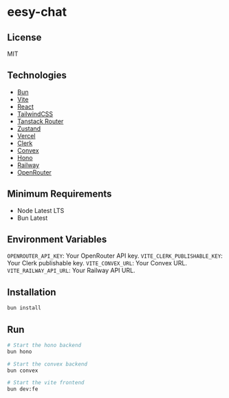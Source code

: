 # eesy-chat

## License

MIT

## Technologies

- [Bun](https://bun.sh/)
- [Vite](https://vitejs.dev/)
- [React](https://react.dev/)
- [TailwindCSS](https://tailwindcss.com/)
- [Tanstack Router](https://tanstack.com/router)
- [Zustand](https://zustand-demo.pmnd.rs/)
- [Vercel](https://vercel.com/)
- [Clerk](https://clerk.com/)
- [Convex](https://convex.dev/)
- [Hono](https://hono.dev/)
- [Railway](https://railway.app/)
- [OpenRouter](https://openrouter.ai/)

## Minimum Requirements

- Node Latest LTS
- Bun Latest

## Environment Variables

`OPENROUTER_API_KEY`: Your OpenRouter API key.
`VITE_CLERK_PUBLISHABLE_KEY`: Your Clerk publishable key.
`VITE_CONVEX_URL`: Your Convex URL.
`VITE_RAILWAY_API_URL`: Your Railway API URL.

## Installation

```bash
bun install
```

## Run

```bash
# Start the hono backend
bun hono

# Start the convex backend
bun convex

# Start the vite frontend
bun dev:fe
```
